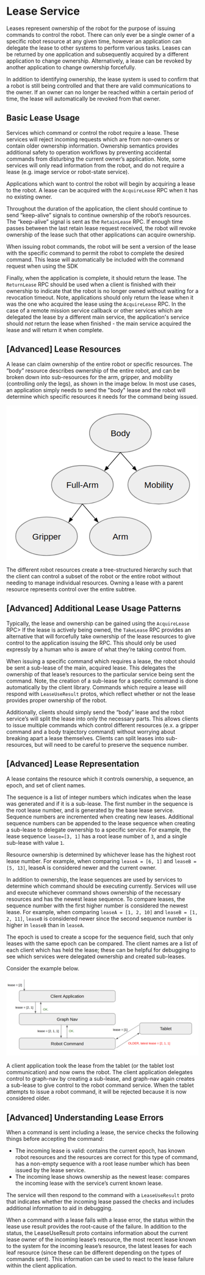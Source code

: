 <!--
Copyright (c) 2021 Boston Dynamics, Inc.  All rights reserved.

Downloading, reproducing, distributing or otherwise using the SDK Software
is subject to the terms and conditions of the Boston Dynamics Software
Development Kit License (20191101-BDSDK-SL).
-->

# Lease Service

Leases represent ownership of the robot for the purpose of issuing commands to control the robot. There can only ever be a single owner of a specific robot resource at any given time, however an application can delegate the lease to other systems to perform various tasks. Leases can be returned by one application and subsequently acquired by a different application to change ownership. Alternatively, a lease can be revoked by another application to change ownership forcefully.

In addition to identifying ownership, the lease system is used to confirm that a robot is still being controlled and that there are valid communications to the owner. If an owner can no longer be reached within a certain period of time, the lease will automatically be revoked from that owner.

## Basic Lease Usage

Services which command or control the robot require a lease. These services will reject incoming requests which are from non-owners or contain older ownership information. Ownership semantics provides additional safety to operation workflows by preventing accidental commands from disturbing the current owner’s application. Note, some services will only read information from the robot, and do not require a lease (e.g. image service or robot-state service).

Applications which want to control the robot will begin by acquiring a lease to the robot. A lease can be acquired with the `AcquireLease` RPC when it has no existing owner.

Throughout the duration of the application, the client should continue to send “keep-alive” signals to continue ownership of the robot’s resources. The “keep-alive” signal is sent as the `RetainLease` RPC. If enough time passes between the last retain lease request received, the robot will revoke ownership of the lease such that other applications can acquire ownership.

When issuing robot commands, the robot will be sent a version of the lease with the specific command to permit the robot to complete the desired command. This lease will automatically be included with the command request when using the SDK

Finally, when the application is complete, it should return the lease. The `ReturnLease` RPC should be used when a client is finished with their ownership to indicate that the robot is no longer owned without waiting for a revocation timeout. Note, applications should only return the lease when it was the one who acquired the lease using the `AcquireLease` RPC. In the case of a remote mission service callback or other services which are delegated the lease by a different main service, the application's service should *not* return the lease when finished - the main service acquired the lease and will return it when complete.

## [Advanced] Lease Resources

A lease can claim ownership of the entire robot or specific resources. The “body” resource describes ownership of the entire robot, and can be broken down into sub-resources for the arm, gripper, and mobility (controlling only the legs), as shown in the image below. In most use cases, an application simply needs to send the "body" lease and the robot will determine which specific resources it needs for the command being issued.

![Resource Tree](resource_tree.png)

The different robot resources create a tree-structured hierarchy such that the client can control a subset of the robot or the entire robot without needing to manage individual resources. Owning a lease with a parent resource represents control over the entire subtree.

## [Advanced] Additional Lease Usage Patterns

Typically, the lease and ownership can be gained using the `AcquireLease` RPC> If the lease is actively being owned, the `TakeLease` RPC provides an alternative that will forcefully take ownership of the lease resources to give control to the application issuing the RPC. This should only be used expressly by a human who is aware of what they’re taking control from.

When issuing a specific command which requires a lease, the robot should be sent a sub-lease of the main, acquired lease. This delegates the ownership of that lease’s resources to the particular service being sent the command. Note, the creation of a sub-lease for a specific command is done automatically by the client library. Commands which require a lease will respond with `LeaseUseResult` protos, which reflect whether or not the lease provides proper ownership of the robot.

Additionally, clients should simply send the “body” lease and the robot service’s will split the lease into only the necessary parts. This allows clients to issue multiple commands which control different resources (e.x. a gripper command and a body trajectory command) without worrying about breaking apart a lease themselves. Clients can split leases into sub-resources, but will need to be careful to preserve the sequence number.

## [Advanced] Lease Representation

A lease contains the resource which it controls ownership, a sequence, an epoch, and set of client names.

The sequence is a list of integer numbers which indicates when the lease was generated and if it is a sub-lease. The first number in the sequence is the root lease number, and is generated by the base lease service. Sequence numbers are incremented when creating new leases. Additional sequence numbers can be appended to the lease sequence when creating a sub-lease to delegate ownership to a specific service. For example, the lease sequence `lease=[3, 1]` has a root lease number of `3`, and a single sub-lease with value `1`.

Resource ownership is determined by whichever lease has the highest root lease number. For example, when comparing `leaseA = [6, 1]` and `leaseB = [5, 13]`, leaseA is considered newer and the current owner.

In addition to ownership, the lease sequences are used by services to determine which command should be executing currently. Services will use and execute whichever command shows ownership of the necessary resources and has the newest lease sequence. To compare leases, the sequence number with the first higher number is considered the newest lease. For example, when comparing `leaseA = [1, 2, 10]` and `leaseB = [1, 2, 11]`, `leaseB` is considered newer since the second sequence number is higher in `leaseB` than in `leaseA`.

The epoch is used to create a scope for the sequence field, such that only leases with the same epoch can be compared. The client names are a list of each client which has held the lease; these can be helpful for debugging to see which services were delegated ownership and created sub-leases.

Consider the example below.

![Lease Usage Example](lease_example.png)

A client application took the lease from the tablet (or the tablet lost communication) and now owns the robot. The client application delegates control to graph-nav by creating a sub-lease, and graph-nav again creates a sub-lease to give control to the robot command service. When the tablet attempts to issue a robot command, it will be rejected because it is now considered older.

## [Advanced] Understanding Lease Errors

When a command is sent including a lease, the service checks the following things before accepting the command:
 - The incoming lease is valid: contains the current epoch, has known robot resources and the resources are correct for this type of command, has a non-empty sequence with a root lease number which has been issued by the lease service.
 - The incoming lease shows ownership as the newest lease: compares the incoming lease with the service’s current known lease.

The service will then respond to the command with a `LeaseUseResult` proto that indicates whether the incoming lease passed the checks and includes additional information to aid in debugging.

When a command with a lease fails with a lease error, the status within the lease use result provides the root-cause of the failure. In addition to the status, the LeaseUseResult proto contains information about the current lease owner of the incoming lease’s resource, the most recent lease known to the system for the incoming lease’s resource, the latest leases for each leaf resource (since these can be different depending on the types of commands sent). This information can be used to react to the lease failure within the client application.
